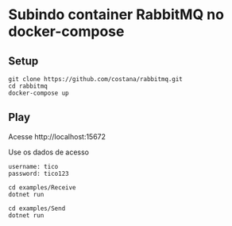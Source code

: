 # Subindo container RabbitMQ no docker-compose

## Setup
```
git clone https://github.com/costana/rabbitmq.git
cd rabbitmq
docker-compose up

```

## Play
Acesse http://localhost:15672 

Use os dados de acesso

```
username: tico
password: tico123
```

```
cd examples/Receive
dotnet run

cd examples/Send
dotnet run
```
